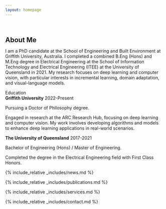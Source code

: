 ```yaml
---
layout: homepage
---
```


<h1 id="about-me"></h1>

<h2 style="margin: 60px 0px 10px;">About Me</h2>

I am a PhD candidate at the School of Engineering and Built Environment at Griffith University, Australia. I completed a combined B.Eng (Hons) and M.Eng degree in Electrical Engineering at the School of Information Technology and Electrical Engineering (ITEE) at the University of Queensland in 2021. My research focuses on deep learning and computer vision, with particular interests in incremental learning, domain adaptation, and visual-language models.


<!-- <p>My CV can be downloaded from <a href="/assets/files/Zicheng_Pan_cv.pdf" download>Here</a>.</p> -->


<!-- <section class="education-section"> -->
<div class="education-title">Education</div>
<div class="education-entry">
    <strong>Griffith University</strong><span class="year"> 2022-Present</span>
    <div class="education-details">
        <p>Pursuing a Doctor of Philosophy degree.</p>
        <p>Engaged in research at the ARC Research Hub, focusing on deep learning and computer vision. My work involves developing algorithms and models to enhance deep learning applications in real-world scenarios.</p>
    </div>
</div>
<div class="education-entry">
    <strong>The University of Queensland</strong><span class="year"> 2017-2021</span>
    <div class="education-details">
        <p>Bachelor of Engineering (Hons) / Master of Engineering.</p>
        <p>Completed the degree in the Electrical Engineering field with First Class Honors.</p>
    </div>
</div>
<!-- </section> -->


<script async src="https://www.googletagmanager.com/gtag/js?id=G-JF7QJMG7MD"></script>
<script>
window.dataLayer = window.dataLayer || [];
function gtag(){dataLayer.push(arguments);}
gtag('js', new Date());
gtag('config', 'G-JF7QJMG7MD');
</script>

{% include_relative _includes/news.md %}

{% include_relative _includes/publications.md %}

{% include_relative _includes/services.md %}

{% include_relative _includes/contact.md %}
